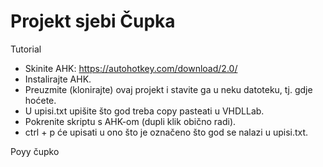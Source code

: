 # Projekt sjebi Čupka

Tutorial
- Skinite AHK: https://autohotkey.com/download/2.0/
- Instalirajte AHK.
- Preuzmite (klonirajte) ovaj projekt i stavite ga u neku datoteku, tj. gdje hoćete.
- U upisi.txt upišite što god treba copy pasteati u VHDLLab.
- Pokrenite skriptu s AHK-om (dupli klik obično radi).
- ctrl + p će upisati u ono što je označeno što god se nalazi u upisi.txt.

Poyy čupko
